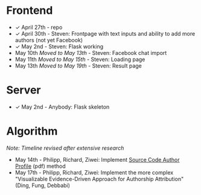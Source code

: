 Frontend
===============
- ✓ April 27th - repo
- ✓ April 30th - Steven: Frontpage with text inputs and ability to add more authors (not yet Facebook)
- ✓ May 2nd    - Steven: Flask working
- May 10th *Moved to May 13th*  - Steven: Facebook chat import
- May 11th *Moved to May 15th*   - Steven: Loading page
- May 13th *Moved to May 19th*   - Steven: Result page

Server
==============
- ✓ May 2nd - Anybody: Flask skeleton

Algorithm
==============
*Note: Timeline revised after extensive research*
- May 14th - Philipp, Richard, Ziwei: Implement [Source Code Author Profile](https://www.utica.edu/academic/institutes/ecii/publications/articles/B41158D1-C829-0387-009D214D2170C321.pdf) (pdf) method
- May 17th - Philipp, Richard, Ziwei: Implement the more complex "Visualizable Evidence-Driven Approach for Authorship Attribution" (Ding, Fung, Debbabi)
